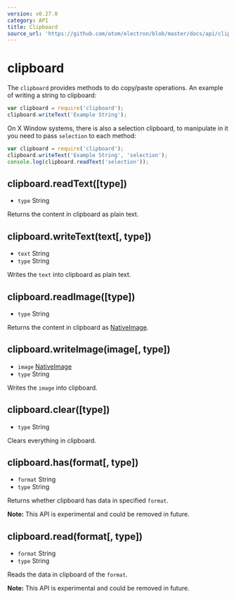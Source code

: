 ```yaml
---
version: v0.27.0
category: API
title: Clipboard
source_url: 'https://github.com/atom/electron/blob/master/docs/api/clipboard.md'
---
```


# clipboard

The `clipboard` provides methods to do copy/paste operations. An example of
writing a string to clipboard:

```javascript
var clipboard = require('clipboard');
clipboard.writeText('Example String');
```

On X Window systems, there is also a selection clipboard, to manipulate in it
you need to pass `selection` to each method:

```javascript
var clipboard = require('clipboard');
clipboard.writeText('Example String', 'selection');
console.log(clipboard.readText('selection'));
```

## clipboard.readText([type])

* `type` String

Returns the content in clipboard as plain text.

## clipboard.writeText(text[, type])

* `text` String
* `type` String

Writes the `text` into clipboard as plain text.

## clipboard.readImage([type])

* `type` String

Returns the content in clipboard as [NativeImage](../native-image).

## clipboard.writeImage(image[, type])

* `image` [NativeImage](../native-image)
* `type` String

Writes the `image` into clipboard.

## clipboard.clear([type])

* `type` String

Clears everything in clipboard.

## clipboard.has(format[, type])

* `format` String
* `type` String

Returns whether clipboard has data in specified `format`.

**Note:** This API is experimental and could be removed in future.

## clipboard.read(format[, type])

* `format` String
* `type` String

Reads the data in clipboard of the `format`.

**Note:** This API is experimental and could be removed in future.
